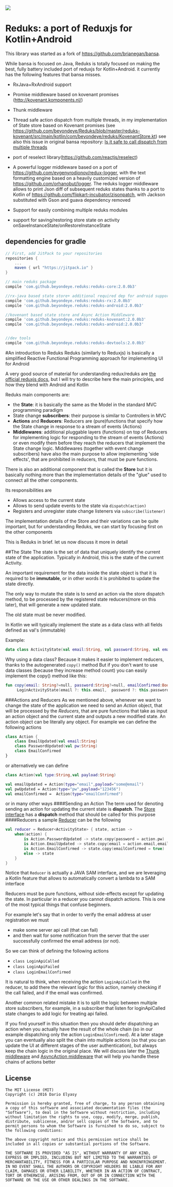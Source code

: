 [![](https://jitpack.io/v/beyondeye/reduks.svg)](https://jitpack.io/#beyondeye/reduks)

# Reduks: a port of Reduxjs for Kotlin+Android

This library was started as a fork of https://github.com/brianegan/bansa.

While bansa is focused on Java, Reduks is totally focused on making the best, fully battery included port of reduxjs for Kotlin+Android.
it currently has the following features that bansa misses.

 - RxJava+RxAndroid support
 
 - Promise middleware based on kovenant promises (http://kovenant.komponents.nl/)
 
 - Thunk middleware
 
 - Thread safe action dispatch from multiple threads, in my implementation of State store based on Kovenant promises
  (see https://github.com/beyondeye/Reduks/blob/master/reduks-kovenant/src/main/kotlin/com/beyondeye/reduks/KovenantStore.kt)
   see also this issue in original bansa repository: [Is it safe to call dispatch from multiple threads](https://github.com/brianegan/bansa/issues/24)

 - port of reselect library(https://github.com/reactjs/reselect)
 
 - A powerful logger middleware based on a port of https://github.com/evgenyrodionov/redux-logger, with the text
  formatting engine based on a heavily customized version of https://github.com/orhanobut/logger. 
  The reduks logger middleware allows to print Json diff of subsequent reduks states  thanks to a port to Kotlin of https://github.com/flipkart-incubator/zjsonpatch, with Jackson substituted with Gson and guava dependency removed

 - Support for easily combining multiple reduks modules
 
 - support for saving/restoring store state on activity onSaveInstanceState/onRestoreInstanceState

## dependencies for gradle
```groovy
// First, add JitPack to your repositories
repositories {
    ...
    maven { url "https://jitpack.io" }
}

// main reduks package
compile 'com.github.beyondeye.reduks:reduks-core:2.0.0b3'

//rx-java based state store+ additional required dep for android support
compile 'com.github.beyondeye.reduks:reduks-rx:2.0.0b3'
compile 'com.github.beyondeye.reduks:reduks-android:2.0.0b3'

//kovenant based state store and Async Action Middleware
compile 'com.github.beyondeye.reduks:reduks-kovenant:2.0.0b3'
compile 'com.github.beyondeye.reduks:reduks-android:2.0.0b3'


//dev tools
compile 'com.github.beyondeye.reduks:reduks-devtools:2.0.0b3'

```

#An introduction to Reduks
Reduks (similarly to Reduxjs) is basically a simplified Reactive Functional Programming approach for implementing UI for Android

A very good source of material for understanding redux/reduks are [the official reduxjs docs](http://redux.js.org/), but I will try to describe here the main principles, and how they blend with Android and Kotlin

Reduks main components are:

* the __State__: it is basically the same as the Model in the  standard MVC programming paradigm
* State change __subscribers__: their purpose is similar to Controllers in  MVC 
* __Actions__ and __Reducers__: Reducers are (pure)functions that specify how the State change in response to a stream of events (Actions)
* __Middlewares__: additional pluggable layers (functions) on top of Reducers for implementing logic for responding to the stream of events (Actions) or even modify them before they reach the reducers that implement the State change logic.
 Middlewares (together with event change subscribers) have also the main purpose to allow implementing 'side effects', that are prohibited in reducers, that must be pure functions.

There is also an additional component that is called the __Store__ but it is basically nothing more than the implementation details of the "glue" used to connect all the other components.

Its responsibilities are 

* Allows access to the current state
* Allows to send update events to the state  via `dispatch(action)`
* Registers and unregister state change listeners via `subscribe(listener)`

The implementation details of the Store  and their variations can be quite important, but for understanding Reduks, we can start by focusing first on the other components

This is Reduks in brief. let us now discuss it more in detail

##The State
The state is the set of data that uniquely identify the current state of the application. 
Typically in Android, this is the state of the current Activity.

An important requirement for the data inside the state object  is that it is required to be __immutable__, or in other words it is prohibited to update the state directly.

The only way to mutate the state is to send an action via the store dispatch method, to be processed by the registered state reducers(more on this later), that will generate a new updated state. 

The old state must be never modified.

In Kotlin  we will typically implement the state as a data class with all fields defined as val's (immutable)

Example:
```kotlin
data class ActivityState(val email:String, val password:String, val emailConfirmed:Boolean)
```
Why using a data class? Because it makes it easier to implement reducers, thanks to the autogenerated `copy()` method
But if you don't want to use data classes (because they increase method count) you can easily implement the copy() method like this:
```kotlin
fun copy(email: String?=null, password:String?=null, emailConfirmed:Boolean?=null) =
     LoginActivityState(email ?: this.email,  password ?: this.password,  emailConfirmed ?: this.emailConfirmed)
```
###Actions and Reducers
As we mentioned above, whenever we want to change the state of the application we need to send an *Action*  object, that will be processed by the *Reducers*,
that are pure functions that take as input an action object and the current state and outputs a new modified state.
An action object can be literally any object. For example we can define the following actions
```kotlin
class Action {
    class EmailUpdated(val email:String)
    class PasswordUpdated(val pw:String)
    class EmailConfirmed
}
```
or alternatively we can define
```kotlin
class Action(val type:String,val payload:String)

val emailUpdated = Action(type="email",payload="some@email")
val pwUpdated = Action(type="pw",payload="123456")
val emailConfirmed =  Action(type="emailConfirmed")
```
or in many other ways
####Sending an Action
The term used for denoting sending an action for updating the current state is __dispatch__. The [Store interface](./reduks/src/main/kotlin/com/beyondeye/reduks/Store.kt) has a __dispatch__ method
that should be called for this purpose
####Reducers
a sample [Reducer](./reduks/src/main/java/com/beyondeye/reduks/Reducer.java) can be the following 
```kotlin
val reducer = Reducer<ActivityState> { state, action ->
    when(action) {
        is Action.PasswordUpdated -> state.copy(password = action.pw)
        is Action.EmailUpdated -> state.copy(email = action.email,emailConfirmed = false)
        is Action.EmailConfirmed -> state.copy(emailConfirmed = true)
        else -> state
    }
}
```
Notice that `Reducer` is actually a JAVA SAM interface, and we are leveraging a Kotlin feature that allows to automatically convert a lambda to a SAM interface

Reducers must be pure functions, without side-effects except for updating the state. In particular in a reducer you cannot dispatch actions. 
This is one of the most typical things that confuse beginners.

For example let's say that in order to verify the email address at user registration we must

 * make some server api call (that can fail)
 * and then wait for some notification from the server that the user successfully confirmed the email address (or not).
  
So we can think of defining the following actions

* `class LoginApiCalled`
* `class LoginApiFailed`
* `class LoginEmailConfirmed`

It is natural to think, when receiving the action `LoginApiCalled` in the reducer, to add there the relevant logic for this action, namely checking if
   the call failed, and  if the email was confirmed.
    
Another common related  mistake it is to split the logic between multiple store subscribers, for example, in a subscriber that listen for loginApiCalled state changes
to add logic for treating api failed.

If you find yourself in this situation then you should defer dispatching an action when you actually have the result of the whole chain (so in our example dispatching only the action `LoginEmailConfirmed`).
At a later stage you can eventually also split the chain into multiple actions (so that you can update the UI at different stages of the user authentication), 
but always keep the chain logic in the original place. We will discuss later the [Thunk middleware](./reduks/src/main/kotlin/com/beyondeye/reduks/middlewares/ThunkMiddleware.kt)
and [AsyncAction middleware](./reduks-kovenant/src/main/kotlin/com/beyondeye/reduks/middlewares/AsyncActionMiddleWare.kt) that will help you handle these chains of actions better
## License

~~~
The MIT License (MIT)
Copyright (c) 2016 Dario Elyasy

Permission is hereby granted, free of charge, to any person obtaining a copy of this software and associated documentation files (the "Software"), to deal in the Software without restriction, including without limitation the rights to use, copy, modify, merge, publish, distribute, sublicense, and/or sell copies of the Software, and to permit persons to whom the Software is furnished to do so, subject to the following conditions:

The above copyright notice and this permission notice shall be included in all copies or substantial portions of the Software.

THE SOFTWARE IS PROVIDED "AS IS", WITHOUT WARRANTY OF ANY KIND, EXPRESS OR IMPLIED, INCLUDING BUT NOT LIMITED TO THE WARRANTIES OF MERCHANTABILITY, FITNESS FOR A PARTICULAR PURPOSE AND NONINFRINGEMENT. IN NO EVENT SHALL THE AUTHORS OR COPYRIGHT HOLDERS BE LIABLE FOR ANY CLAIM, DAMAGES OR OTHER LIABILITY, WHETHER IN AN ACTION OF CONTRACT, TORT OR OTHERWISE, ARISING FROM, OUT OF OR IN CONNECTION WITH THE SOFTWARE OR THE USE OR OTHER DEALINGS IN THE SOFTWARE.
~~~
